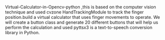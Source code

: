 Virtual-Calculator-in-Opencv-python ,this is based on the computer vision technique and used cvzone HandTrackingModule to track the finger position.build a virtual calculator that uses finger movements to operate. We will create a button class and generate 20 different buttons that will help us perform the calculation and used pyttsx3 is a text-to-speech conversion library in Python.
